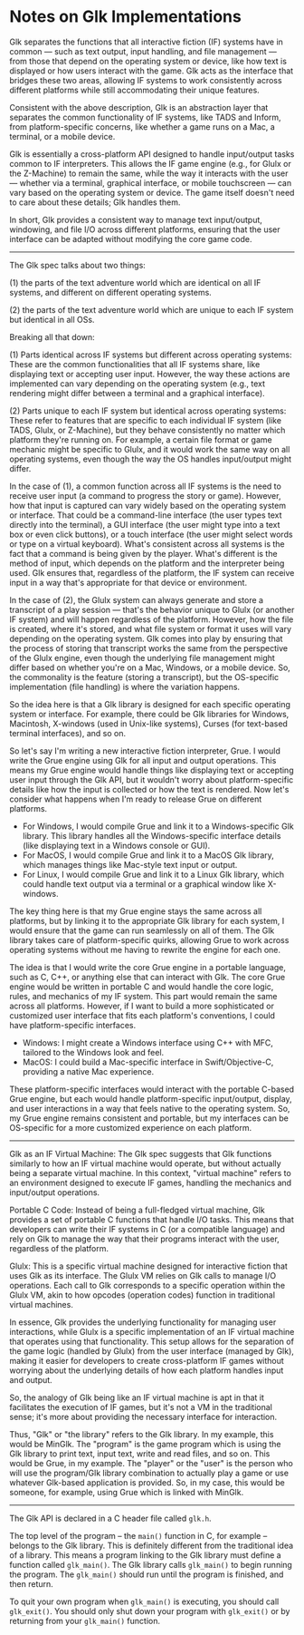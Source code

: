 # Notes on Glk Implementations

Glk separates the functions that all interactive fiction (IF) systems have in common — such as text output, input handling, and file management — from those that depend on the operating system or device, like how text is displayed or how users interact with the game. Glk acts as the interface that bridges these two areas, allowing IF systems to work consistently across different platforms while still accommodating their unique features.

Consistent with the above description, Glk is an abstraction layer that separates the common functionality of IF systems, like TADS and Inform, from platform-specific concerns, like whether a game runs on a Mac, a terminal, or a mobile device.

Glk is essentially a cross-platform API designed to handle input/output tasks common to IF interpreters. This allows the IF game engine (e.g., for Glulx or the Z-Machine) to remain the same, while the way it interacts with the user — whether via a terminal, graphical interface, or mobile touchscreen — can vary based on the operating system or device. The game itself doesn't need to care about these details; Glk handles them.

In short, Glk provides a consistent way to manage text input/output, windowing, and file I/O across different platforms, ensuring that the user interface can be adapted without modifying the core game code.

---

The Glk spec talks about two things:

(1) the parts of the text adventure world which are identical on all IF systems, and different on different operating systems.

(2) the parts of the text adventure world which are unique to each IF system but identical in all OSs.

Breaking all that down:

(1) Parts identical across IF systems but different across operating systems: These are the common functionalities that all IF systems share, like displaying text or accepting user input. However, the way these actions are implemented can vary depending on the operating system (e.g., text rendering might differ between a terminal and a graphical interface).

(2) Parts unique to each IF system but identical across operating systems: These refer to features that are specific to each individual IF system (like TADS, Glulx, or Z-Machine), but they behave consistently no matter which platform they're running on. For example, a certain file format or game mechanic might be specific to Glulx, and it would work the same way on all operating systems, even though the way the OS handles input/output might differ.

In the case of (1), a common function across all IF systems is the need to receive user input (a command to progress the story or game). However, how that input is captured can vary widely based on the operating system or interface. That could be a command-line interface (the user types text directly into the terminal), a GUI interface (the user might type into a text box or even click buttons), or a touch interface (the user might select words or type on a virtual keyboard). What's consistent across all systems is the fact that a command is being given by the player. What's different is the method of input, which depends on the platform and the interpreter being used. Glk ensures that, regardless of the platform, the IF system can receive input in a way that's appropriate for that device or environment.

In the case of (2), the Glulx system can always generate and store a transcript of a play session — that's the behavior unique to Glulx (or another IF system) and will happen regardless of the platform. However, how the file is created, where it's stored, and what file system or format it uses will vary depending on the operating system. Glk comes into play by ensuring that the process of storing that transcript works the same from the perspective of the Glulx engine, even though the underlying file management might differ based on whether you're on a Mac, Windows, or a mobile device. So, the commonality is the feature (storing a transcript), but the OS-specific implementation (file handling) is where the variation happens.

So the idea here is that a Glk library is designed for each specific operating system or interface. For example, there could be Glk libraries for Windows, Macintosh, X-windows (used in Unix-like systems), Curses (for text-based terminal interfaces), and so on.

So let's say I'm writing a new interactive fiction interpreter, Grue. I would write the Grue engine using Glk for all input and output operations. This means my Grue engine would handle things like displaying text or accepting user input through the Glk API, but it wouldn't worry about platform-specific details like how the input is collected or how the text is rendered. Now let's consider what happens when I'm ready to release Grue on different platforms.

- For Windows, I would compile Grue and link it to a Windows-specific Glk library. This library handles all the Windows-specific interface details (like displaying text in a Windows console or GUI).
- For MacOS, I would compile Grue and link it to a MacOS Glk library, which manages things like Mac-style text input or output.
- For Linux, I would compile Grue and link it to a Linux Glk library, which could handle text output via a terminal or a graphical window like X-windows.

The key thing here is that my Grue engine stays the same across all platforms, but by linking it to the appropriate Glk library for each system, I would ensure that the game can run seamlessly on all of them. The Glk library takes care of platform-specific quirks, allowing Grue to work across operating systems without me having to rewrite the engine for each one.

The idea is that I would write the core Grue engine in a portable language, such as C, C++, or anything else that can interact with Glk. The core Grue engine would be written in portable C and would handle the core logic, rules, and mechanics of my IF system. This part would remain the same across all platforms. However, if I want to build a more sophisticated or customized user interface that fits each platform's conventions, I could have platform-specific interfaces.

- Windows: I might create a Windows interface using C++ with MFC, tailored to the Windows look and feel.
- MacOS: I could build a Mac-specific interface in Swift/Objective-C, providing a native Mac experience.

These platform-specific interfaces would interact with the portable C-based Grue engine, but each would handle platform-specific input/output, display, and user interactions in a way that feels native to the operating system. So, my Grue engine remains consistent and portable, but my interfaces can be OS-specific for a more customized experience on each platform.

---

Glk as an IF Virtual Machine: The Glk spec suggests that Glk functions similarly to how an IF virtual machine would operate, but without actually being a separate virtual machine. In this context, "virtual machine" refers to an environment designed to execute IF games, handling the mechanics and input/output operations.

Portable C Code: Instead of being a full-fledged virtual machine, Glk provides a set of portable C functions that handle I/O tasks. This means that developers can write their IF systems in C (or a compatible language) and rely on Glk to manage the way that their programs interact with the user, regardless of the platform.

Glulx: This is a specific virtual machine designed for interactive fiction that uses Glk as its interface. The Glulx VM relies on Glk calls to manage I/O operations. Each call to Glk corresponds to a specific operation within the Glulx VM, akin to how opcodes (operation codes) function in traditional virtual machines.

In essence, Glk provides the underlying functionality for managing user interactions, while Glulx is a specific implementation of an IF virtual machine that operates using that functionality. This setup allows for the separation of the game logic (handled by Glulx) from the user interface (managed by Glk), making it easier for developers to create cross-platform IF games without worrying about the underlying details of how each platform handles input and output.

So, the analogy of Glk being like an IF virtual machine is apt in that it facilitates the execution of IF games, but it's not a VM in the traditional sense; it's more about providing the necessary interface for interaction.

Thus, "Glk" or "the library" refers to the Glk library. In my example, this would be MinGlk. The "program" is the game program which is using the Glk library to print text, input text, write and read files, and so on. This would be Grue, in my example. The "player" or the "user" is the person who will use the program/Glk library combination to actually play a game or use whatever Glk-based application is provided. So, in my case, this would be someone, for example, using Grue which is linked with MinGlk.

---

The Glk API is declared in a C header file called `glk.h`.

The top level of the program – the `main()` function in C, for example – belongs to the Glk library. This is definitely different from the traditional idea of a library. This means a program linking to the Glk library must define a function called `glk_main()`. The Glk library calls `glk_main()` to begin running the program. The `glk_main()` should run until the program is finished, and then return.

To quit your own program when `glk_main()` is executing, you should call `glk_exit()`. You should only shut down your program with `glk_exit()` or by returning from your `glk_main()` function.
